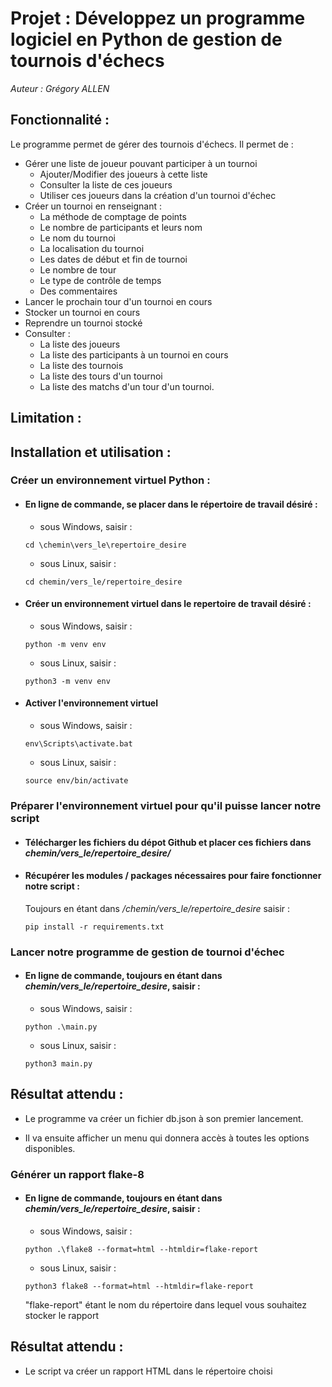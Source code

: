 # Projet : Développez un programme logiciel en Python de gestion de tournois d'échecs


*Auteur : Grégory ALLEN*

## Fonctionnalité : 

Le programme permet de gérer des tournois d'échecs.
Il permet de :
  - Gérer une liste de joueur pouvant participer à un tournoi
    - Ajouter/Modifier des joueurs à cette liste
    - Consulter la liste de ces joueurs
    - Utiliser ces joueurs dans la création d'un tournoi d'échec
  - Créer un tournoi en renseignant :
    - La méthode de comptage de points
    - Le nombre de participants et leurs nom
    - Le nom du tournoi
    - La localisation du tournoi
    - Les dates de début et fin de tournoi
    - Le nombre de tour
    - Le type de contrôle de temps
    - Des commentaires
  - Lancer le prochain tour d'un tournoi en cours
  - Stocker un tournoi en cours
  - Reprendre un tournoi stocké
  - Consulter :
    - La liste des joueurs
    - La liste des participants à un tournoi en cours
    - La liste des tournois
    - La liste des tours d'un tournoi
    - La liste des matchs d'un tour d'un tournoi.

## Limitation :

## Installation et utilisation :
  
### Créer un environnement virtuel Python : 
 
- #### En ligne de commande, se placer dans le répertoire de travail désiré :

  - sous Windows, saisir :

  `cd \chemin\vers_le\repertoire_desire` 

  - sous Linux, saisir :
   
  `cd chemin/vers_le/repertoire_desire`
     
- #### Créer un environnement virtuel dans le repertoire de travail désiré :
 
  - sous Windows, saisir :

  `python -m venv env`  

  - sous Linux, saisir :
   
  `python3 -m venv env`
   
- #### Activer l'environnement virtuel
       
  - sous Windows, saisir : 
       
  `env\Scripts\activate.bat`
       
  - sous Linux, saisir : 
      
  `source env/bin/activate`  

### Préparer l'environnement virtuel pour qu'il puisse lancer notre script

- #### Télécharger les fichiers du dépot Github et placer ces fichiers dans *chemin/vers_le/repertoire_desire/*  

- #### Récupérer les modules / packages nécessaires pour faire fonctionner notre script :
    
    Toujours en étant dans */chemin/vers_le/repertoire_desire* saisir :  
    
    `pip install -r requirements.txt`

### Lancer notre programme de gestion de tournoi d'échec  

- #### En ligne de commande, toujours en étant dans *chemin/vers_le/repertoire_desire*, saisir :

  - sous Windows, saisir :
       
  `python .\main.py`
       
  - sous Linux, saisir : 
      
  `python3 main.py`  
    
## Résultat attendu :  

- Le programme va créer un fichier db.json à son premier lancement.

- Il va ensuite afficher un menu qui donnera accès à toutes les options disponibles.

### Générer un rapport flake-8

- #### En ligne de commande, toujours en étant dans *chemin/vers_le/repertoire_desire*, saisir :

  - sous Windows, saisir :
       
  `python .\flake8 --format=html --htmldir=flake-report`
       
  - sous Linux, saisir : 
      
  `python3 flake8 --format=html --htmldir=flake-report`  
  
  "flake-report" étant le nom du répertoire dans lequel vous souhaitez stocker le rapport
    
## Résultat attendu :  

- Le script va créer un rapport HTML dans le répertoire choisi
